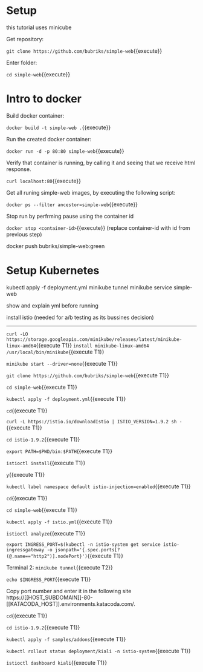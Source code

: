 # Setup

this tutorial uses minicube

Get repository:

`git clone https://github.com/bubriks/simple-web`{{execute}}

Enter folder:

`cd simple-web`{{execute}}

# Intro to docker

Build docker container:

`docker build -t simple-web .`{{execute}}

Run the created docker container:

`docker run -d -p 80:80 simple-web`{{execute}}

Verify that container is running, by calling it and seeing that we receive html response.

`curl localhost:80`{{execute}}

Get all runing simple-web images, by executing the following script:

`docker ps --filter ancestor=simple-web`{{execute}}

Stop run by perfrming pause using the container id

`docker stop <container-id>`{{execute}} (replace container-id with id from previous step)

docker push bubriks/simple-web:green
# Setup Kubernetes

kubectl apply -f deployment.yml
minikube tunnel
minikube service simple-web

show and explain yml before running


install istio (needed for a/b testing as its bussines decision)








---------------------------------------------------------------

`curl -LO https://storage.googleapis.com/minikube/releases/latest/minikube-linux-amd64`{{execute T1}}
`install minikube-linux-amd64 /usr/local/bin/minikube`{{execute T1}}

`minikube start --driver=none`{{execute T1}}


`git clone https://github.com/bubriks/simple-web`{{execute T1}}

`cd simple-web`{{execute T1}}

`kubectl apply -f deployment.yml`{{execute T1}}


`cd`{{execute T1}}

`curl -L https://istio.io/downloadIstio | ISTIO_VERSION=1.9.2 sh -`{{execute T1}}

`cd istio-1.9.2`{{execute T1}}

`export PATH=$PWD/bin:$PATH`{{execute T1}}

`istioctl install`{{execute T1}}

`y`{{execute T1}}

`kubectl label namespace default istio-injection=enabled`{{execute T1}}


`cd`{{execute T1}}

`cd simple-web`{{execute T1}}

`kubectl apply -f istio.yml`{{execute T1}}

`istioctl analyze`{{execute T1}}


`export INGRESS_PORT=$(kubectl -n istio-system get service istio-ingressgateway -o jsonpath='{.spec.ports[?(@.name=="http2")].nodePort}')`{{execute T1}}

Terminal 2:
`minikube tunnel`{{execute T2}}


`echo $INGRESS_PORT`{{execute T1}}

Copy port number and enter it in the following site
https://[[HOST_SUBDOMAIN]]-80-[[KATACODA_HOST]].environments.katacoda.com/.

`cd`{{execute T1}}

`cd istio-1.9.2`{{execute T1}}

`kubectl apply -f samples/addons`{{execute T1}}

`kubectl rollout status deployment/kiali -n istio-system`{{execute T1}}

`istioctl dashboard kiali`{{execute T1}}
